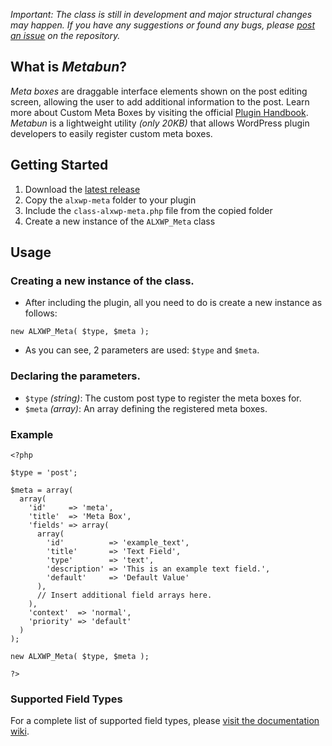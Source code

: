 *Important: The class is still in development and major structural changes may happen. If you have any suggestions or found any bugs, please [post an issue](https://github.com/AlexandruDoda/ALXWP-Meta/issues/new) on the repository.*

## What is _Metabun_?

_Meta boxes_ are draggable interface elements shown on the post editing screen, allowing the user to add additional information to the post. Learn more about Custom Meta Boxes by visiting the official [Plugin Handbook](https://developer.wordpress.org/plugins/metadata/custom-meta-boxes/). _Metabun_ is a lightweight utility *(only 20KB)* that allows WordPress plugin developers to easily register custom meta boxes.

## Getting Started
1. Download the [latest release](https://github.com/AlexandruDoda/ALXWP-Meta/releases)
2. Copy the `alxwp-meta` folder to your plugin
3. Include the `class-alxwp-meta.php` file from the copied folder
4. Create a new instance of the `ALXWP_Meta` class

## Usage
### Creating a new instance of the class.
* After including the plugin, all you need to do is create a new instance as follows: 
```
new ALXWP_Meta( $type, $meta );
```
* As you can see, 2 parameters are used: `$type` and `$meta`.

### Declaring the parameters.

* `$type` _(string)_: The custom post type to register the meta boxes for.
* `$meta` _(array)_: An array defining the registered meta boxes.

### Example

```
<?php

$type = 'post';

$meta = array(
  array(
    'id'     => 'meta',
    'title'  => 'Meta Box',
    'fields' => array(
      array(
        'id'          => 'example_text',
        'title'       => 'Text Field',
        'type'        => 'text',
        'description' => 'This is an example text field.',
        'default'     => 'Default Value'
      ),
      // Insert additional field arrays here.
    ),
    'context'  => 'normal',
    'priority' => 'default'
  )
);

new ALXWP_Meta( $type, $meta ); 

?>
```

### Supported Field Types

For a complete list of supported field types, please [visit the documentation wiki](https://github.com/AlexandruDoda/ALXWP-Meta/wiki).
